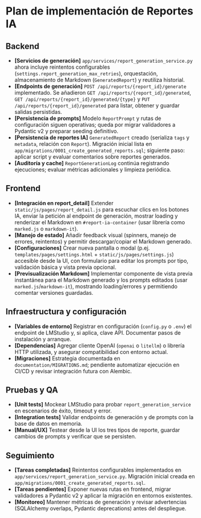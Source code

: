 # Plan de implementación de Reportes IA

## Backend
- **[Servicios de generación]** `app/services/report_generation_service.py` ahora incluye reintentos configurables (`settings.report_generation_max_retries`), orquestación, almacenamiento de Markdown (`GeneratedReport`) y reutiliza historial.
- **[Endpoints de generación]** `POST /api/reports/{report_id}/generate` implementado. Se añadieron `GET /api/reports/{report_id}/generated`, `GET /api/reports/{report_id}/generated/{type}` y `PUT /api/reports/{report_id}/generated` para listar, obtener y guardar salidas persistidas.
- **[Persistencia de prompts]** Modelo `ReportPrompt` y rutas de configuración siguen operativas; queda por migrar validadores a Pydantic v2 y preparar seeding definitivo.
- **[Persistencia de reportes IA]** `GeneratedReport` creado (serializa `tags` y `metadata`, relación con `Report`). Migración inicial lista en `app/migrations/0001_create_generated_reports.sql`; siguiente paso: aplicar script y evaluar comentarios sobre reportes generados.
- **[Auditoría y cache]** `ReportGenerationLog` continúa registrando ejecuciones; evaluar métricas adicionales y limpieza periódica.

## Frontend
- **[Integración en report_detail]** Extender `static/js/pages/report_detail.js` para escuchar clics en los botones IA, enviar la petición al endpoint de generación, mostrar loading y renderizar el Markdown en `#report-ia-container` (usar librería como `marked.js` o `markdown-it`).
- **[Manejo de estado]** Añadir feedback visual (spinners, manejo de errores, reintentos) y permitir descargar/copiar el Markdown generado.
- **[Configuraciones]** Crear nueva pantalla o modal (p.ej. `templates/pages/settings.html` + `static/js/pages/settings.js`) accesible desde la UI, con formulario para editar los prompts por tipo, validación básica y vista previa opcional.
- **[Previsualización Markdown]** Implementar componente de vista previa instantánea para el Markdown generado y los prompts editados (usar `marked.js`/`markdown-it`), mostrando loading/errores y permitiendo comentar versiones guardadas.

## Infraestructura y configuración
- **[Variables de entorno]** Registrar en configuración (`config.py` o `.env`) el endpoint de LMStudio y, si aplica, clave API. Documentar pasos de instalación y arranque.
- **[Dependencias]** Agregar cliente OpenAI (`openai` o `litellm`) o librería HTTP utilizada, y asegurar compatibilidad con entorno actual.
- **[Migraciones]** Estrategia documentada en `documentation/MIGRATIONS.md`; pendiente automatizar ejecución en CI/CD y revisar integración futura con Alembic.

## Pruebas y QA
- **[Unit tests]** Mockear LMStudio para probar `report_generation_service` en escenarios de éxito, timeout y error.
- **[Integration tests]** Validar endpoints de generación y de prompts con la base de datos en memoria.
- **[Manual/UX]** Testear desde la UI los tres tipos de reporte, guardar cambios de prompts y verificar que se persisten.

## Seguimiento
- **[Tareas completadas]** Reintentos configurables implementados en `app/services/report_generation_service.py`. Migración inicial creada en `app/migrations/0001_create_generated_reports.sql`.
- **[Tareas pendientes]** Exponer nuevas rutas en frontend, migrar validadores a Pydantic v2 y aplicar la migración en entornos existentes.
- **[Monitoreo]** Mantener métricas de generación y revisar advertencias (SQLAlchemy overlaps, Pydantic deprecations) antes del despliegue.
